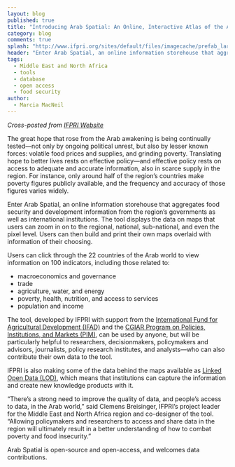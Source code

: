 ```yaml
---
layout: blog
published: true
title: "Introducing Arab Spatial: An Online, Interactive Atlas of the Arab World"
category: blog
comments: true
splash: "http://www.ifpri.org/sites/default/files/imagecache/prefab_large/arabspatialatlas240.jpg"
header: "Enter Arab Spatial, an online information storehouse that aggregates food security and development information from the region’s governments as well as international institutions. "
tags: 
  - Middle East and North Africa
  - tools
  - database
  - open access
  - food security
author: 
  - Marcia MacNeil
---
```


_Cross-posted from [IFPRI Website](http://www.ifpri.org/blog/user-s-experience-arab-spatial)_

The great hope that rose from the Arab awakening is being continually tested—not only by ongoing political unrest, but also by lesser known forces: volatile food prices and supplies, and grinding poverty. Translating hope to better lives rests on effective policy—and effective policy rests on access to adequate and accurate information, also in scarce supply in the region. For instance, only around half of the region’s countries make poverty figures publicly available, and the frequency and accuracy of those figures varies widely.

Enter Arab Spatial, an online information storehouse that aggregates food security and development information from the region’s governments as well as international institutions. The tool displays the data on maps that users can zoom in on to the regional, national, sub-national, and even the pixel level. Users can then build and print their own maps overlaid with information of their choosing.

Users can click through the 22 countries of the Arab world to view information on 100 indicators, including those related to:

* macroeconomics and governance
* trade
* agriculture, water, and energy
* poverty, health, nutrition, and access to services
* population and income

The tool, developed by IFPRI with support from the [International Fund for Agricultural Development (IFAD)](http://www.ifad.org/) and the [CGIAR Program on Policies, Institutions, and Markets (PIM)](http://www.pim.cgiar.org/), can be used by anyone, but will be particularly helpful to researchers, decisionmakers, policymakers and advisors, journalists, policy research institutes, and analysts—who can also contribute their own data to the tool.

IFPRI is also making some of the data behind the maps available as [Linked Open Data (LOD)](http://data.ifpri.org/lod/arabspatial), which means that institutions can capture the information and create new knowledge products with it.

“There’s a strong need to improve the quality of data, and people’s access to data, in the Arab world,” said Clemens Breisinger, IFPRI’s project leader for the Middle East and North Africa region and co-designer of the tool. “Allowing policymakers and researchers to access and share data in the region will ultimately result in a better understanding of how to combat poverty and food insecurity.”

Arab Spatial is open-source and open-access, and welcomes data contributions.
